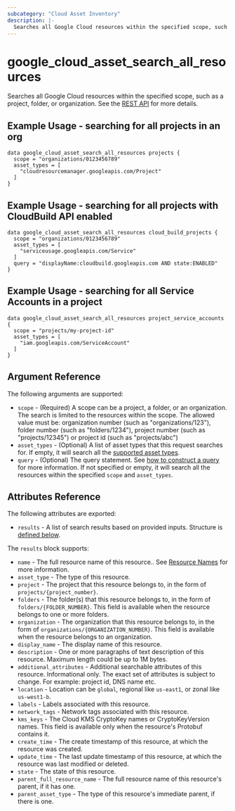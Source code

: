 ```yaml
---
subcategory: "Cloud Asset Inventory"
description: |-
  Searches all Google Cloud resources within the specified scope, such as a project, folder, or organization.
---
```


# google_cloud_asset_search_all_resources

Searches all Google Cloud resources within the specified scope, such as a project, folder, or organization. See the
[REST API](https://cloud.google.com/asset-inventory/docs/reference/rest/v1/TopLevel/searchAllResources)
for more details.

## Example Usage - searching for all projects in an org

```hcl
data google_cloud_asset_search_all_resources projects {
  scope = "organizations/0123456789"
  asset_types = [
    "cloudresourcemanager.googleapis.com/Project"
  ]
}
```

## Example Usage - searching for all projects with CloudBuild API enabled

```hcl
data google_cloud_asset_search_all_resources cloud_build_projects {
  scope = "organizations/0123456789"
  asset_types = [
    "serviceusage.googleapis.com/Service"
  ]
  query = "displayName:cloudbuild.googleapis.com AND state:ENABLED"
}
```

## Example Usage - searching for all Service Accounts in a project

```hcl
data google_cloud_asset_search_all_resources project_service_accounts {
  scope = "projects/my-project-id"
  asset_types = [
    "iam.googleapis.com/ServiceAccount"
  ]
}
```

## Argument Reference

The following arguments are supported:

* `scope` - (Required) A scope can be a project, a folder, or an organization. The search is limited to the resources within the scope. The allowed value must be: organization number (such as "organizations/123"), folder number (such as "folders/1234"), project number (such as "projects/12345") or project id (such as "projects/abc")
* `asset_types` - (Optional) A list of asset types that this request searches for. If empty, it will search all the [supported asset types](https://cloud.google.com/asset-inventory/docs/supported-asset-types). 
* `query` - (Optional) The query statement. See [how to construct a query](https://cloud.google.com/asset-inventory/docs/searching-resources#how_to_construct_a_query) for more information. If not specified or empty, it will search all the resources within the specified `scope` and `asset_types`.


## Attributes Reference

The following attributes are exported:

* `results` - A list of search results based on provided inputs. Structure is [defined below](#nested_results).

<a name="nested_results"></a>The `results` block supports:

* `name` - The full resource name of this resource.. See [Resource Names](https://cloud.google.com/apis/design/resource_names#full_resource_name) for more information.
* `asset_type` - The type of this resource. 
* `project` - The project that this resource belongs to, in the form of `projects/{project_number}`.
* `folders` - The folder(s) that this resource belongs to, in the form of `folders/{FOLDER_NUMBER}`. This field is available when the resource belongs to one or more folders.
* `organization` - The organization that this resource belongs to, in the form of `organizations/{ORGANIZATION_NUMBER}`. This field is available when the resource belongs to an organization.
* `display_name` - The display name of this resource.
* `description` - One or more paragraphs of text description of this resource. Maximum length could be up to 1M bytes.
* `additional_attributes` - Additional searchable attributes of this resource. Informational only. The exact set of attributes is subject to change. For example: project id, DNS name etc.
* `location` - Location can be `global`, regional like `us-east1`, or zonal like `us-west1-b`.
* `labels` - Labels associated with this resource.
* `network_tags` - Network tags associated with this resource.
* `kms_keys` - The Cloud KMS CryptoKey names or CryptoKeyVersion names. This field is available only when the resource's Protobuf contains it.
* `create_time` - The create timestamp of this resource, at which the resource was created.
* `update_time` - The last update timestamp of this resource, at which the resource was last modified or deleted.
* `state` - The state of this resource.
* `parent_full_resource_name` - The full resource name of this resource's parent, if it has one.
* `parent_asset_type` - The type of this resource's immediate parent, if there is one.
